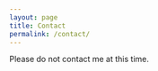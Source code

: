 ```yaml
---
layout: page
title: Contact
permalink: /contact/
---
```


<amp-img height="720" layout="responsive" src="assets/images/background_sunset_1.png"></amp-img>

Please do not contact me at this time.
